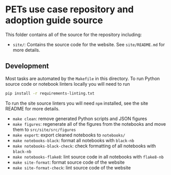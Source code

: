 # PETs use case repository and adoption guide source

This folder contains all of the source for the repository including:

- `site/`: Contains the source code for the website. See `site/README.md` for more details.

## Development

Most tasks are automated by the `Makefile` in this directory. To run Python source code or notebook linters locally you will need to run

```sh
pip install -r requirements-linting.txt
```

To run the site source linters you will need `npm` installed, see the site README for more details.

- `make clean`: remove generated Python scripts and JSON figures
- `make figures`: regenerate all of the figures from the notebooks and move them to `src/site/src/figures`
- `make export`: export cleaned notebooks to `notebooks/`
- `make notebooks-black`: format all notebooks with `black-nb`
- `make notebooks-black-check`: check formatting of all notebooks with `black-nb`
- `make notebooks-flake8`: lint source code in all notebooks with `flake8-nb`
- `make site-format`: format source code of the website
- `make site-format-check`: lint source code of the website
